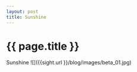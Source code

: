 ```yaml
---
layout: post
title: Sunshine
---
```


{{ page.title }}
================

<p class="meta">

Sunshine
 ![]({{sight.url }}/blog/images/beta_01.jpg) 


